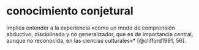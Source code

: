 # conocimiento conjetural
Implica entender a la experiencia «como un modo de comprensión abductivo, disciplinado y no generalizador, que es de importancia central, aunque no reconocida, en las ciencias culturales»* [@clifford1991, 56].
